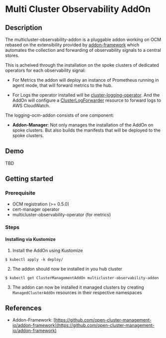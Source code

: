 # Multi Cluster Observability AddOn

## Description

The multicluster-observability-addon is a pluggable addon working on OCM
rebased on the extensibility provided by
[addon-framework](https://github.com/open-cluster-management-io/addon-framework)
which automates the collection and forwarding of observability signals to a
central stores.

This is acheived through the installation on the spoke clusters of dedicated operators for each observability signal: 

- For Metrics the addon will deploy an instance of Prometheus running in agent mode, that will forward metrics to the hub.

- For Logs the operator installed will be [cluster-logging-operator](https://github.com/openshift/cluster-logging-operator). And the AddOn will configure a [ClusterLogForwarder](https://github.com/openshift/cluster-logging-operator) resource to forward logs to AWS CloudWatch.

The logging-ocm-addon consists of one component:

- **Addon-Manager**: Not only manages the installation of the AddOn on spoke clusters. But also builds the manifests that will be deployed to the spoke clusters.

## Demo

TBD

## Getting started

### Prerequisite

- OCM registration (>= 0.5.0)
- cert-manager operator
- multicluster-observability-operator (for metrics)

### Steps

#### Installing via Kustomize

1. Install the AddOn using Kustomize

```shell
$ kubectl apply -k deploy/
```

2. The addon should now be installed in you hub cluster 
```shell
$ kubectl get ClusterManagementAddOn multicluster-observability-addon
```

3. The addon can now be installed it managed clusters by creating `ManagedClusterAddOn` resources in their respective namespaces

## References

- Addon-Framework: [https://github.com/open-cluster-management-io/addon-framework](https://github.com/open-cluster-management-io/addon-framework)
